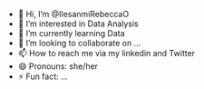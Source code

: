 - 👋 Hi, I’m @IlesanmiRebeccaO
- 👀 I’m interested in Data Analysis
- 🌱 I’m currently learning Data
- 💞️ I’m looking to collaborate on ...
- 📫 How to reach me via my linkedin and Twitter 
- 😄 Pronouns: she/her
- ⚡ Fun fact: ...

<!---
IlesanmiRebeccaO/IlesanmiRebeccaO is a ✨ special ✨ repository because its `README.md` (this file) appears on your GitHub profile.
You can click the Preview link to take a look at your changes.
--->
